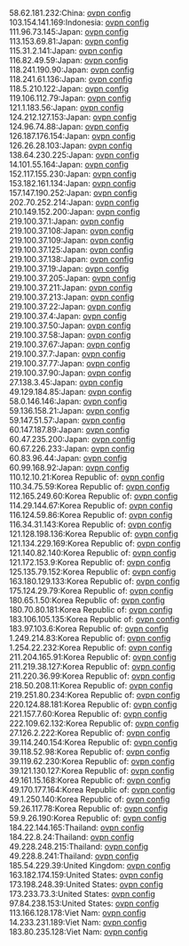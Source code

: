 58.62.181.232:China: [ovpn config](vpn/58_62_181_232.ovpn)  
103.154.141.169:Indonesia: [ovpn config](vpn/103_154_141_169.ovpn)  
111.96.73.145:Japan: [ovpn config](vpn/111_96_73_145.ovpn)  
113.153.69.81:Japan: [ovpn config](vpn/113_153_69_81.ovpn)  
115.31.2.141:Japan: [ovpn config](vpn/115_31_2_141.ovpn)  
116.82.49.59:Japan: [ovpn config](vpn/116_82_49_59.ovpn)  
118.241.190.90:Japan: [ovpn config](vpn/118_241_190_90.ovpn)  
118.241.61.136:Japan: [ovpn config](vpn/118_241_61_136.ovpn)  
118.5.210.122:Japan: [ovpn config](vpn/118_5_210_122.ovpn)  
119.106.112.79:Japan: [ovpn config](vpn/119_106_112_79.ovpn)  
121.1.183.56:Japan: [ovpn config](vpn/121_1_183_56.ovpn)  
124.212.127.153:Japan: [ovpn config](vpn/124_212_127_153.ovpn)  
124.96.74.88:Japan: [ovpn config](vpn/124_96_74_88.ovpn)  
126.187.176.154:Japan: [ovpn config](vpn/126_187_176_154.ovpn)  
126.26.28.103:Japan: [ovpn config](vpn/126_26_28_103.ovpn)  
138.64.230.225:Japan: [ovpn config](vpn/138_64_230_225.ovpn)  
14.101.55.164:Japan: [ovpn config](vpn/14_101_55_164.ovpn)  
152.117.155.230:Japan: [ovpn config](vpn/152_117_155_230.ovpn)  
153.182.161.134:Japan: [ovpn config](vpn/153_182_161_134.ovpn)  
157.147.190.252:Japan: [ovpn config](vpn/157_147_190_252.ovpn)  
202.70.252.214:Japan: [ovpn config](vpn/202_70_252_214.ovpn)  
210.149.152.200:Japan: [ovpn config](vpn/210_149_152_200.ovpn)  
219.100.37.1:Japan: [ovpn config](vpn/219_100_37_1.ovpn)  
219.100.37.108:Japan: [ovpn config](vpn/219_100_37_108.ovpn)  
219.100.37.109:Japan: [ovpn config](vpn/219_100_37_109.ovpn)  
219.100.37.125:Japan: [ovpn config](vpn/219_100_37_125.ovpn)  
219.100.37.138:Japan: [ovpn config](vpn/219_100_37_138.ovpn)  
219.100.37.19:Japan: [ovpn config](vpn/219_100_37_19.ovpn)  
219.100.37.205:Japan: [ovpn config](vpn/219_100_37_205.ovpn)  
219.100.37.211:Japan: [ovpn config](vpn/219_100_37_211.ovpn)  
219.100.37.213:Japan: [ovpn config](vpn/219_100_37_213.ovpn)  
219.100.37.22:Japan: [ovpn config](vpn/219_100_37_22.ovpn)  
219.100.37.4:Japan: [ovpn config](vpn/219_100_37_4.ovpn)  
219.100.37.50:Japan: [ovpn config](vpn/219_100_37_50.ovpn)  
219.100.37.58:Japan: [ovpn config](vpn/219_100_37_58.ovpn)  
219.100.37.67:Japan: [ovpn config](vpn/219_100_37_67.ovpn)  
219.100.37.7:Japan: [ovpn config](vpn/219_100_37_7.ovpn)  
219.100.37.77:Japan: [ovpn config](vpn/219_100_37_77.ovpn)  
219.100.37.90:Japan: [ovpn config](vpn/219_100_37_90.ovpn)  
27.138.3.45:Japan: [ovpn config](vpn/27_138_3_45.ovpn)  
49.129.184.85:Japan: [ovpn config](vpn/49_129_184_85.ovpn)  
58.0.146.146:Japan: [ovpn config](vpn/58_0_146_146.ovpn)  
59.136.158.21:Japan: [ovpn config](vpn/59_136_158_21.ovpn)  
59.147.51.57:Japan: [ovpn config](vpn/59_147_51_57.ovpn)  
60.147.187.89:Japan: [ovpn config](vpn/60_147_187_89.ovpn)  
60.47.235.200:Japan: [ovpn config](vpn/60_47_235_200.ovpn)  
60.67.226.233:Japan: [ovpn config](vpn/60_67_226_233.ovpn)  
60.83.96.44:Japan: [ovpn config](vpn/60_83_96_44.ovpn)  
60.99.168.92:Japan: [ovpn config](vpn/60_99_168_92.ovpn)  
110.12.10.21:Korea Republic of: [ovpn config](vpn/110_12_10_21.ovpn)  
110.34.75.59:Korea Republic of: [ovpn config](vpn/110_34_75_59.ovpn)  
112.165.249.60:Korea Republic of: [ovpn config](vpn/112_165_249_60.ovpn)  
114.29.144.67:Korea Republic of: [ovpn config](vpn/114_29_144_67.ovpn)  
116.124.59.86:Korea Republic of: [ovpn config](vpn/116_124_59_86.ovpn)  
116.34.31.143:Korea Republic of: [ovpn config](vpn/116_34_31_143.ovpn)  
121.128.198.136:Korea Republic of: [ovpn config](vpn/121_128_198_136.ovpn)  
121.134.229.169:Korea Republic of: [ovpn config](vpn/121_134_229_169.ovpn)  
121.140.82.140:Korea Republic of: [ovpn config](vpn/121_140_82_140.ovpn)  
121.172.153.9:Korea Republic of: [ovpn config](vpn/121_172_153_9.ovpn)  
125.135.79.152:Korea Republic of: [ovpn config](vpn/125_135_79_152.ovpn)  
163.180.129.133:Korea Republic of: [ovpn config](vpn/163_180_129_133.ovpn)  
175.124.29.79:Korea Republic of: [ovpn config](vpn/175_124_29_79.ovpn)  
180.65.1.50:Korea Republic of: [ovpn config](vpn/180_65_1_50.ovpn)  
180.70.80.181:Korea Republic of: [ovpn config](vpn/180_70_80_181.ovpn)  
183.106.105.135:Korea Republic of: [ovpn config](vpn/183_106_105_135.ovpn)  
183.97.103.6:Korea Republic of: [ovpn config](vpn/183_97_103_6.ovpn)  
1.249.214.83:Korea Republic of: [ovpn config](vpn/1_249_214_83.ovpn)  
1.254.22.232:Korea Republic of: [ovpn config](vpn/1_254_22_232.ovpn)  
211.204.165.91:Korea Republic of: [ovpn config](vpn/211_204_165_91.ovpn)  
211.219.38.127:Korea Republic of: [ovpn config](vpn/211_219_38_127.ovpn)  
211.220.36.99:Korea Republic of: [ovpn config](vpn/211_220_36_99.ovpn)  
218.50.208.11:Korea Republic of: [ovpn config](vpn/218_50_208_11.ovpn)  
219.251.80.234:Korea Republic of: [ovpn config](vpn/219_251_80_234.ovpn)  
220.124.88.181:Korea Republic of: [ovpn config](vpn/220_124_88_181.ovpn)  
221.157.7.60:Korea Republic of: [ovpn config](vpn/221_157_7_60.ovpn)  
222.109.62.132:Korea Republic of: [ovpn config](vpn/222_109_62_132.ovpn)  
27.126.2.222:Korea Republic of: [ovpn config](vpn/27_126_2_222.ovpn)  
39.114.240.154:Korea Republic of: [ovpn config](vpn/39_114_240_154.ovpn)  
39.118.52.98:Korea Republic of: [ovpn config](vpn/39_118_52_98.ovpn)  
39.119.62.230:Korea Republic of: [ovpn config](vpn/39_119_62_230.ovpn)  
39.121.130.127:Korea Republic of: [ovpn config](vpn/39_121_130_127.ovpn)  
49.161.15.168:Korea Republic of: [ovpn config](vpn/49_161_15_168.ovpn)  
49.170.177.164:Korea Republic of: [ovpn config](vpn/49_170_177_164.ovpn)  
49.1.250.140:Korea Republic of: [ovpn config](vpn/49_1_250_140.ovpn)  
59.26.117.78:Korea Republic of: [ovpn config](vpn/59_26_117_78.ovpn)  
59.9.26.190:Korea Republic of: [ovpn config](vpn/59_9_26_190.ovpn)  
184.22.144.165:Thailand: [ovpn config](vpn/184_22_144_165.ovpn)  
184.22.8.24:Thailand: [ovpn config](vpn/184_22_8_24.ovpn)  
49.228.248.215:Thailand: [ovpn config](vpn/49_228_248_215.ovpn)  
49.228.8.241:Thailand: [ovpn config](vpn/49_228_8_241.ovpn)  
185.54.229.39:United Kingdom: [ovpn config](vpn/185_54_229_39.ovpn)  
163.182.174.159:United States: [ovpn config](vpn/163_182_174_159.ovpn)  
173.198.248.39:United States: [ovpn config](vpn/173_198_248_39.ovpn)  
173.233.73.3:United States: [ovpn config](vpn/173_233_73_3.ovpn)  
97.84.238.153:United States: [ovpn config](vpn/97_84_238_153.ovpn)  
113.166.128.178:Viet Nam: [ovpn config](vpn/113_166_128_178.ovpn)  
14.233.231.189:Viet Nam: [ovpn config](vpn/14_233_231_189.ovpn)  
183.80.235.128:Viet Nam: [ovpn config](vpn/183_80_235_128.ovpn)  

